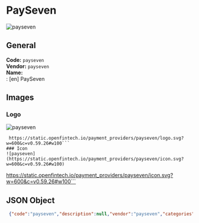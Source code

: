 # PaySeven 
![payseven](https://static.openfintech.io/payment_providers/payseven/logo.svg?w=600&c=v0.59.26#w100)  
## General 
**Code:** `payseven`  
**Vendor:** `payseven`  
**Name:**  
:	[en] PaySeven  
## Images 
### Logo 
![payseven](https://static.openfintech.io/payment_providers/payseven/logo.svg?w=600&c=v0.59.26#w100)  
```
 https://static.openfintech.io/payment_providers/payseven/logo.svg?w=600&c=v0.59.26#w100```  
### Icon 
![payseven](https://static.openfintech.io/payment_providers/payseven/icon.svg?w=600&c=v0.59.26#w100)  
```
 https://static.openfintech.io/payment_providers/payseven/icon.svg?w=600&c=v0.59.26#w100```  
## JSON Object 
```json
 {"code":"payseven","description":null,"vendor":"payseven","categories":null,"countries":null,"payment_method":null,"payout_method":null,"metadata":{"about_payments_code":"payseven"},"name":{"en":"PaySeven"}}```  
